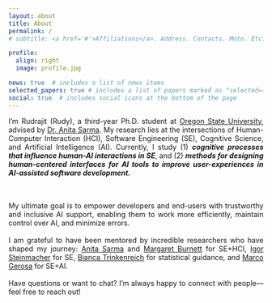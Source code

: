 ```yaml
---
layout: about
title: About
permalink: /
# subtitle: <a href='#'>Affiliations</a>. Address. Contacts. Moto. Etc.

profile:
  align: right
  image: profile.jpg

news: true  # includes a list of news items
selected_papers: true # includes a list of papers marked as "selected={true}"
social: true  # includes social icons at the bottom of the page
---
```



<div style="text-align: justify;">
  I’m Rudrajit (Rudy), a third-year Ph.D. student at <a href="https://engineering.oregonstate.edu/EECS">Oregon State University</a>, advised by <a href="https://web.engr.oregonstate.edu/~sarmaa/">Dr. Anita Sarma</a>. My research lies at the intersections of Human-Computer Interaction (HCI), Software Engineering (SE), Cognitive Science, and Artificial Intelligence (AI). Currently, I study (1) <strong><em>cognitive processes that influence human-AI interactions in SE</em></strong>, and (2) <strong><em>methods for designing human-centered interfaces for AI tools to improve user-experiences in AI-assisted software development.</em></strong> 

  <br><br>
  My ultimate goal is to empower developers and end-users with trustworthy and inclusive AI support, enabling them to work more efficiently, maintain control over AI, and minimize errors.
  <br><br>
  I am grateful to have been mentored by incredible researchers who have shaped my journey: <a href="https://web.engr.oregonstate.edu/~sarmaa/">Anita Sarma</a> and <a href="https://web.engr.oregonstate.edu/~burnett/">Margaret Burnett</a> for SE+HCI, <a href="https://www.igor.pro.br/">Igor Steinmacher</a> for SE, <a href="https://biancatrink.github.io/">Bianca Trinkenreich</a> for statistical guidance, and <a href="https://www.ime.usp.br/~gerosa/">Marco Gerosa</a> for SE+AI.
  <br><br>
  Have questions or want to chat? I’m always happy to connect with people—feel free to reach out!
</div>